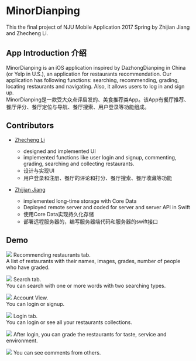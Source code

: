 # MinorDianping
This the final project of NJU Mobile Application 2017 Spring by Zhijian Jiang and Zhecheng Li.

## App Introduction 介绍 
MinorDianping is an iOS application inspired by DazhongDianping in China (or Yelp in U.S.), an application for restaurants recommendation. Our application has following functions: searching, recommending, grading, locating restaurants and navigating. Also, it allows users to log in and sign up.  
MinorDianping是一款受大众点评启发的、美食推荐类App。该App有餐厅推荐、餐厅评分、餐厅定位与导航、餐厅搜索、用户登录等功能组成。

## Contributors
* [Zhecheng Li](https://github.com/BearL222)
	* designed and implemented UI
	* implemented functions like user login and signup, commenting, grading, searching and collecting restaurants.
	* 设计与实现UI
	* 用户登录和注册、餐厅的评论和打分、餐厅搜索、餐厅收藏等功能
	
* [Zhijian Jiang](https://github.com/ZhijianJiang)
	* implemented long-time storage with Core Data
	* Deployed remote server and coded for server and server API in Swift
	* 使用Core Data实现持久化存储
	* 部署远程服务器的，编写服务器端代码和服务器的swift接口
	
## Demo
![](Main.PNG)
Recommending restaurants tab.  
A list of restaurants with their names, images, grades, number of people who have graded.

![](Search.PNG)
Search tab.  
You can search with one or more words with two searching types.

![](Login.PNG)
Account View.  
You can login or signup.

![](Account.PNG)
Login tab.  
You can login or see all your restaurants collections.

![](Comment2.PNG)
After login, you can grade the restaurants for taste, service and environment.

![](Comment.PNG)
You can see comments from others.

